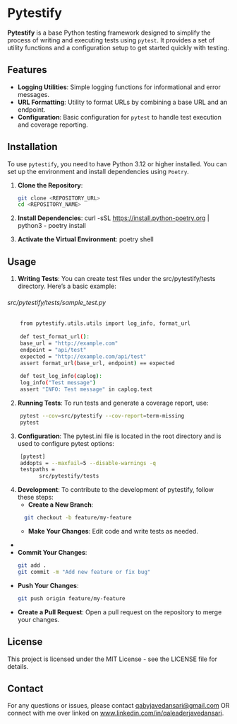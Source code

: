 # Pytestify

**Pytestify** is a base Python testing framework designed to simplify the process of writing and executing tests using `pytest`. It provides a set of utility functions and a configuration setup to get started quickly with testing.

## Features

- **Logging Utilities**: Simple logging functions for informational and error messages.
- **URL Formatting**: Utility to format URLs by combining a base URL and an endpoint.
- **Configuration**: Basic configuration for `pytest` to handle test execution and coverage reporting.

## Installation

To use `pytestify`, you need to have Python 3.12 or higher installed. You can set up the environment and install dependencies using `Poetry`.

1. **Clone the Repository**:
   ```bash
   git clone <REPOSITORY_URL>
   cd <REPOSITORY_NAME>

2. **Install Dependencies**:
   curl -sSL https://install.python-poetry.org | python3 -
   poetry install

3. **Activate the Virtual Environment**:
   poetry shell

## Usage

1. **Writing Tests**:
   You can create test files under the src/pytestify/tests directory. Here’s a basic example:
###### src/pytestify/tests/sample_test.py
```bash    
    from pytestify.utils.utils import log_info, format_url
        
    def test_format_url():
    base_url = "http://example.com"
    endpoint = "api/test"
    expected = "http://example.com/api/test"
    assert format_url(base_url, endpoint) == expected
    
    def test_log_info(caplog):
    log_info("Test message")
    assert "INFO: Test message" in caplog.text    
```
2. **Running Tests**:
   To run tests and generate a coverage report, use:
```BASH   
    pytest --cov=src/pytestify --cov-report=term-missing
    pytest
```
3. **Configuration**:
   The pytest.ini file is located in the root directory and is used to configure pytest options:
```BASH
    [pytest]
    addopts = --maxfail=5 --disable-warnings -q
    testpaths =
          src/pytestify/tests
````
4. **Development**:
    To contribute to the development of pytestify, follow these steps:
   - **Create a New Branch**:
   ```BASH
     git checkout -b feature/my-feature
    ```
   - **Make Your Changes**:
        Edit code and write tests as needed.
- 
- **Commit Your Changes**:
    ```BASH
    git add .
    git commit -m "Add new feature or fix bug"
    ```
- **Push Your Changes**:
    ```BASH
    git push origin feature/my-feature
    ```
- **Create a Pull Request**:
      Open a pull request on the repository to merge your changes.


## License
This project is licensed under the MIT License - see the LICENSE file for details.


## Contact
For any questions or issues, please contact qabyjavedansari@gmail.com OR connect with me over linked on www.linkedin.com/in/qaleaderjavedansari.
